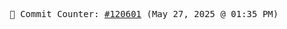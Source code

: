 <p align="center">
    <samp>
        📮 Commit Counter: <a href="https://github.com/Javascript-void0/Javascript-void0/commits/main">#120601</a> (May 27, 2025 @ 01:35 PM)
    </samp>
</p>
